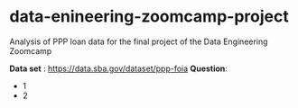 # data-enineering-zoomcamp-project
Analysis of PPP loan data for the final project of the Data Engineering Zoomcamp

<b>Data set</b> : https://data.sba.gov/dataset/ppp-foia
<b>Question</b>:
* 1
* 2
